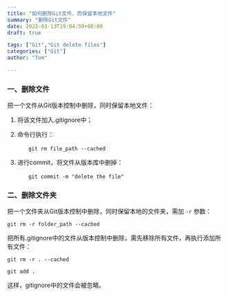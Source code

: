```yaml
---
title: "如何删除Git文件、而保留本地文件"
summary: "删除Git文件"
date: 2022-03-13T19:04:50+08:00
draft: true

tags: ["Git","Git delete files"]
categories: ["Git"]
author: "Tom"

---
```


### 一、删除文件

把一个文件从Git版本控制中删除，同时保留本地文件：
1. 将该文件加入.gitignore中；
2. 命令行执行：

	​	```
	​	git rm file_path --cached
	​	```
3. 进行commit，将文件从版本库中删掉：

	​	```
	​	git commit -m "delete the file"
	​	```

### 二、删除文件夹

把一个文件夹从Git版本控制中删除，同时保留本地的文件夹，需加 `-r` 参数：

```git rm -r folder_path --cached```

把所有.gitignore中的文件从版本控制中删除，需先移除所有文件，再执行添加所有文件：

```git rm -r . --cached```

```git add .```

这样，gitignore中的文件会被忽略。
